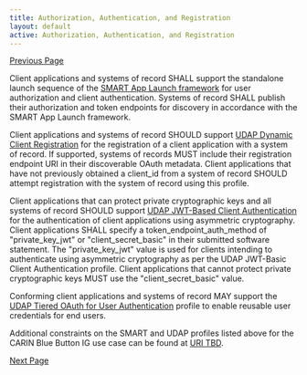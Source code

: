 ```yaml
---
title: Authorization, Authentication, and Registration
layout: default
active: Authorization, Authentication, and Registration
---
```


[Previous Page](Mapping_from_CPCDS_to_FHIR_Resources.html)

Client applications and systems of record SHALL support the standalone launch sequence of the [SMART App Launch framework](http://www.hl7.org/fhir/smart-app-launch/) for user authorization and client authentication. Systems of record SHALL publish their authorization and token endpoints for discovery in accordance with the SMART App Launch framework.

Client applications and systems of record SHOULD support [UDAP Dynamic Client Registration](http://www.udap.org/udap-dynamic-client-registration.html) for the registration of a client application with a system of record. If supported, systems of records MUST include their registration endpoint URI in their discoverable OAuth metadata. Client applications that have not previously obtained a client_id from a system of record SHOULD attempt registration with the system of record using this profile.

Client applications that can protect private cryptographic keys and all systems of record SHOULD support [UDAP JWT-Based Client Authentication](http://www.udap.org/udap-jwt-client-auth.html) for the authentication of client applications using asymmetric cryptography. Client applications SHALL specify a token_endpoint_auth_method of "private_key_jwt" or "client_secret_basic" in their submitted software statement. The "private_key_jwt" value is used for clients intending to authenticate using asymmetric cryptography as per the UDAP JWT-Basic Client Authentication profile. Client applications that cannot protect private cryptographic keys MUST use the "client_secret_basic" value. 
 
Conforming client applications and systems of record MAY support the [UDAP Tiered OAuth for User Authentication](http://www.udap.org/udap-user-auth.html) profile to enable reusable user credentials for end users.

Additional constraints on the SMART and UDAP profiles listed above for the CARIN Blue Button IG use case can be found at [URI TBD](http://).

[Next Page](Benefit_to_Consumers_and_Health_Plans.html)